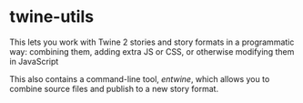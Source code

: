 # twine-utils

This lets you work with Twine 2 stories and story formats in a programmatic way: combining them, adding extra JS or CSS, or otherwise modifying them in JavaScript

This also contains a command-line tool, _entwine_, which allows you to combine source files and publish to a new story format.